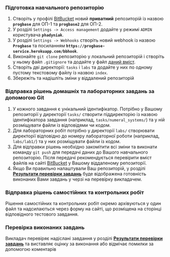 ### Підготовка навчального репозиторію

1. Створіть у профілі [BitBucket][bb] новий __приватний__ репозиторій із назвою __`progbase`__ для ОП-1 та __`progbase2`__ для ОП-2.
1. У розділі `Settings -> Access management` додайте у режимі `ADMIN` користувача __`phadyniak`__.
1. У розділі `Settings -> Webhooks` створіть новий webhook із назвою __`Progbase`__ та посиланням __`https://progbase-service.herokuapp.com/bbhook`__.
1. Виконайте `git clone` репозиторію у локальний репозиторій і створіть у ньому файл `.gitignore` та додайте у файл [даний вміст][c-gitignore].
1. Створіть дві директорії: `tasks` i `labs` та додайте у них по одному пустому текстовому файлу із назвою `index`.
1. Збережіть та надішліть зміни у віддалений репозиторій

### Відправка рішень домашніх та лабораторних завдань за допомогою Git

1. У кожного завдання є унікальний ідентифікатор. Потрібно у Вашому репозиторії у директорії `tasks/` створити піддиректорію із назвою ідентифікатора завдання (наприклад, `tasks/numeral_systems/`) та у ній розміщувати файли із відповідями чи кодом.
1. Для лабораторних робіт потрібно у директорії `labs/` створювати директорії відповідно до номеру лабораторної роботи (наприклад, `labs/lab1/`) та у них розміщувати файли із кодом.
1. Для відправки рішень необхідно закомітити всі зміни та виконати команду `git push` для передачі даних до Вашого навчального репозиторію. Після передачі рекомендується перевірити вміст файлів на сайті [BitBucket][bb] у Вашому віддаленому репозиторії.
1. Якщо Ви правильно налаштували Ваш репозиторій, у розділі [__Результати перевірки завдань__][taskviewer] буде відображена готовність виконаних Вами завдань у черзі на перевірку викладачем.

### Відправка рішень самостійних та контрольних робіт

Рішення самостійних та контрольних робіт окремо архівуються у один файл та надсилаються через форму на сайті, що розміщена на сторінці відповідного тестового завдання.

### Перевірка виконаних завдань

Викладач перевіряє надіслані завдання у розділі [__Результати перевірки завдань__][taskviewer] та виставляє оцінку за виконання або відмічає помилки за допомогою коментарів

[c-gitignore]: https://raw.githubusercontent.com/github/gitignore/master/C.gitignore
[bb]: https://bitbucket.org
[taskviewer]: /taskviewer

